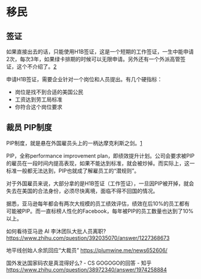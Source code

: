 # 移民

## 签证

如果直接出去的话，只能使用H1B签证，这是一个短期的工作签证，一生中能申请2次，每次3年，如果绿卡排期的时候可以无限申请。另外还有一个外派高管签证，这个不介绍了。[2]

申请H1B签证，需要企业针对一个岗位和人员提出。有几个硬指标：

- 岗位是找不到合适的美国公民
- 工资达到劳工局标准
- 你符合这个岗位要求

## 裁员 PIP制度

PIP制度，就是悬在外国雇员头上的一柄达摩克利斯之剑。[1]

PIP，全称performance improvement plan，即绩效提升计划。公司会要求被PIP的雇员在一段时间内提高表现，如果不能达到标准，就会被炒掉。而实际上，这一标准一般都无法达到，PIP也就成了解雇员工的“潜规则”。

对于外国雇员来说，大部分拿的是H1B签证（工作签证），一旦因PIP被开掉，就会失去在美国的合法身份，必须尽快离境，面临不得不回国的情况。

据悉，亚马逊每年都会有两次大规模的员工绩效评估，绩效在后10%的员工都有可能被PIP。而一直标榜人性化的Facebook，每年被PIP的员工数量也达到了10%以上。

如何看待亚马逊 AI 李沐团队大批人员离职?
https://www.zhihu.com/question/392035070/answer/1227368673

地平线创始人余凯回应“大裁员”
https://plumwine.me/news652606/

国外发达国家码农是真混得好么? - CS GOGOGO的回答 - 知乎
https://www.zhihu.com/question/38972340/answer/1974258884

[1]: https://zhuanlan.zhihu.com/p/83886539
[2]: https://zhuanlan.zhihu.com/p/33840674
